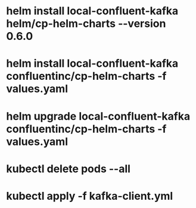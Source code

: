 # helm install local-confluent-kafka helm/cp-helm-charts --version 0.6.0

# helm install local-confluent-kafka confluentinc/cp-helm-charts -f values.yaml
# helm upgrade local-confluent-kafka confluentinc/cp-helm-charts -f values.yaml

# kubectl delete pods --all

# kubectl apply -f kafka-client.yml
